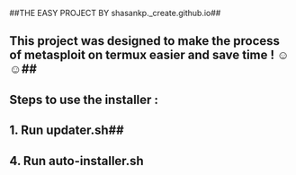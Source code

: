 ##THE EASY PROJECT BY shasankp._create.github.io##
## This project was designed to make the process of metasploit on termux easier and save time ! ☺️☺️##
## Steps to use the installer : ##
## 1. Run updater.sh##
## 4. Run auto-installer.sh ##